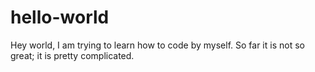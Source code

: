 # hello-world
Hey world,
I am trying to learn how to code by myself. 
So far it is not so great; it is pretty complicated. 
